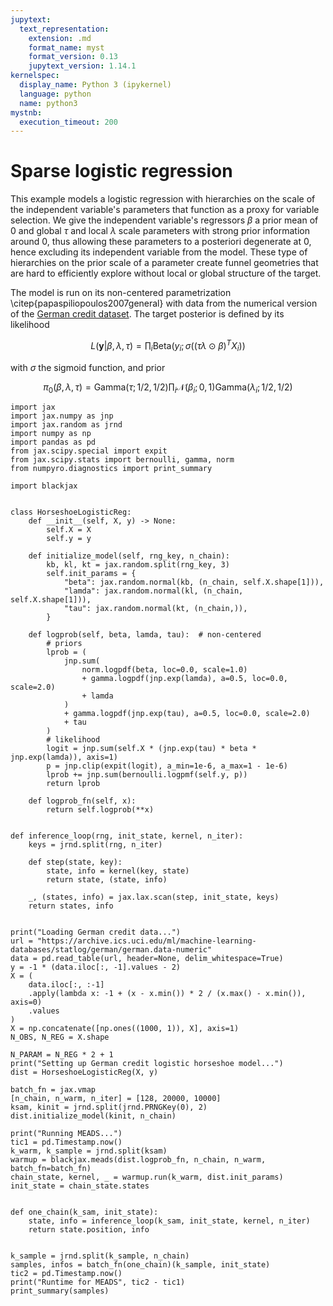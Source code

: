 ```yaml
---
jupytext:
  text_representation:
    extension: .md
    format_name: myst
    format_version: 0.13
    jupytext_version: 1.14.1
kernelspec:
  display_name: Python 3 (ipykernel)
  language: python
  name: python3
mystnb:
  execution_timeout: 200
---
```


# Sparse logistic regression

This example models a logistic regression with hierarchies on the scale of the independent variable's parameters that function as a proxy for variable selection. We give the independent variable's regressors $\beta$ a prior mean of 0 and global $\tau$ and local $\lambda$ scale parameters with strong prior information around 0, thus allowing these parameters to a posteriori degenerate at 0, hence excluding its independent variable from the model. These type of hierarchies on the prior scale of a parameter create funnel geometries that are hard to efficiently explore without local or global structure of the target.

The model is run on its non-centered parametrization \citep{papaspiliopoulos2007general} with data from the numerical version of the [German credit dataset](https://archive.ics.uci.edu/ml/datasets/statlog+(german+credit+data)). The target posterior is defined by its likelihood

$$
L(\mathbf{y}|\beta, \lambda, \tau) = \prod_i \text{Beta}(y_i;\sigma((\tau \lambda \odot \beta)^T X_i))
$$

with $\sigma$ the sigmoid function, and prior

$$
\pi_0(\beta, \lambda, \tau) = \text{Gamma}(\tau;1/2, 1/2)\prod_i \mathcal{N}(\beta_i;0, 1)\text{Gamma}(\lambda_i;1/2, 1/2)
$$


```{code-cell} ipython3
import jax
import jax.numpy as jnp
import jax.random as jrnd
import numpy as np
import pandas as pd
from jax.scipy.special import expit
from jax.scipy.stats import bernoulli, gamma, norm
from numpyro.diagnostics import print_summary

import blackjax


class HorseshoeLogisticReg:
    def __init__(self, X, y) -> None:
        self.X = X
        self.y = y

    def initialize_model(self, rng_key, n_chain):
        kb, kl, kt = jax.random.split(rng_key, 3)
        self.init_params = {
            "beta": jax.random.normal(kb, (n_chain, self.X.shape[1])),
            "lamda": jax.random.normal(kl, (n_chain, self.X.shape[1])),
            "tau": jax.random.normal(kt, (n_chain,)),
        }

    def logprob(self, beta, lamda, tau):  # non-centered
        # priors
        lprob = (
            jnp.sum(
                norm.logpdf(beta, loc=0.0, scale=1.0)
                + gamma.logpdf(jnp.exp(lamda), a=0.5, loc=0.0, scale=2.0)
                + lamda
            )
            + gamma.logpdf(jnp.exp(tau), a=0.5, loc=0.0, scale=2.0)
            + tau
        )
        # likelihood
        logit = jnp.sum(self.X * (jnp.exp(tau) * beta * jnp.exp(lamda)), axis=1)
        p = jnp.clip(expit(logit), a_min=1e-6, a_max=1 - 1e-6)
        lprob += jnp.sum(bernoulli.logpmf(self.y, p))
        return lprob

    def logprob_fn(self, x):
        return self.logprob(**x)


def inference_loop(rng, init_state, kernel, n_iter):
    keys = jrnd.split(rng, n_iter)

    def step(state, key):
        state, info = kernel(key, state)
        return state, (state, info)

    _, (states, info) = jax.lax.scan(step, init_state, keys)
    return states, info


print("Loading German credit data...")
url = "https://archive.ics.uci.edu/ml/machine-learning-databases/statlog/german/german.data-numeric"
data = pd.read_table(url, header=None, delim_whitespace=True)
y = -1 * (data.iloc[:, -1].values - 2)
X = (
    data.iloc[:, :-1]
    .apply(lambda x: -1 + (x - x.min()) * 2 / (x.max() - x.min()), axis=0)
    .values
)
X = np.concatenate([np.ones((1000, 1)), X], axis=1)
N_OBS, N_REG = X.shape

N_PARAM = N_REG * 2 + 1
print("Setting up German credit logistic horseshoe model...")
dist = HorseshoeLogisticReg(X, y)

batch_fn = jax.vmap
[n_chain, n_warm, n_iter] = [128, 20000, 10000]
ksam, kinit = jrnd.split(jrnd.PRNGKey(0), 2)
dist.initialize_model(kinit, n_chain)

print("Running MEADS...")
tic1 = pd.Timestamp.now()
k_warm, k_sample = jrnd.split(ksam)
warmup = blackjax.meads(dist.logprob_fn, n_chain, n_warm, batch_fn=batch_fn)
chain_state, kernel, _ = warmup.run(k_warm, dist.init_params)
init_state = chain_state.states


def one_chain(k_sam, init_state):
    state, info = inference_loop(k_sam, init_state, kernel, n_iter)
    return state.position, info


k_sample = jrnd.split(k_sample, n_chain)
samples, infos = batch_fn(one_chain)(k_sample, init_state)
tic2 = pd.Timestamp.now()
print("Runtime for MEADS", tic2 - tic1)
print_summary(samples)
```
